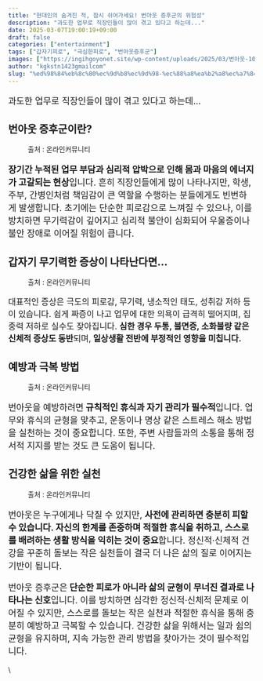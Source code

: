 ```yaml
---
title: "현대인의 숨겨진 적, 잠시 쉬어가세요! 번아웃 증후군의 위험성"
description: "과도한 업무로 직장인들이 많이 겪고 있다고 하는데..."
date: 2025-03-07T19:00:19+09:00
draft: false
categories: ["entertainment"]
tags: ["갑자기피로", "극심한피로", "번아웃증후군"]
images: ["https://ingihgoyonet.site/wp-content/uploads/2025/03/번아웃-1024x683.jpg", "https://ingihgoyonet.site/wp-content/uploads/2025/03/스트레스-1024x683.jpg", "https://ingihgoyonet.site/wp-content/uploads/2025/03/우울감-1024x683.jpg", "https://ingihgoyonet.site/wp-content/uploads/2025/03/휴식-1024x683.jpg"]
author: "kgkstn1423gmailcom"
slug: "%ed%98%84%eb%8c%80%ec%9d%b8%ec%9d%98-%ec%88%a8%ea%b2%a8%ec%a7%84-%ec%a0%81-%ec%9e%a0%ec%8b%9c-%ec%89%ac%ec%96%b4%ea%b0%80%ec%84%b8%ec%9a%94-%eb%b2%88%ec%95%84%ec%9b%83-%ec%a6%9d%ed%9b%84%ea%b5%b0"
---
```


<p style="font-size:18px">과도한 업무로 직장인들이 많이 겪고 있다고 하는데...</p> <h2 >번아웃 증후군이란?</h2> <figure ><img src="https://ingihgoyonet.site/wp-content/uploads/2025/03/번아웃-1024x683.jpg" alt="" style="aspect-ratio:16/9;object-fit:cover"/><figcaption >출처 : 온라인커뮤니티</figcaption></figure> <p style="font-size:18px"><strong>장기간 누적된 업무 부담과 심리적 압박으로 인해 몸과 마음의 에너지가 고갈되는 현상</strong>입니다. 흔히 직장인들에게 많이 나타나지만, 학생, 주부, 간병인처럼 책임감이 큰 역할을 수행하는 분들에게도 빈번하게 발생합니다. 초기에는 단순한 피로감으로 느껴질 수 있으나, 이를 방치하면 무기력감이 깊어지고 심리적 불안이 심화되어 우울증이나 불안 장애로 이어질 위험이 큽니다.</p> <h2 >갑자기 무기력한 증상이 나타난다면...</h2> <figure ><img src="https://ingihgoyonet.site/wp-content/uploads/2025/03/스트레스-1024x683.jpg" alt="" style="aspect-ratio:16/9;object-fit:cover"/><figcaption >출처 : 온라인커뮤니티</figcaption></figure> <p style="font-size:17px">대표적인 증상은 극도의 피로감, 무기력, 냉소적인 태도, 성취감 저하 등이 있습니다. 쉽게 짜증이 나고 업무에 대한 의욕이 급격히 떨어지며, 집중력 저하로 실수도 잦아집니다. <strong>심한 경우 두통, 불면증, 소화불량 같은 신체적 증상도 동반</strong>되며,<strong> 일상생활 전반에 부정적인 영향을 미칩니다.</strong></p> <h2 >예방과 극복 방법</h2> <figure ><img src="https://ingihgoyonet.site/wp-content/uploads/2025/03/우울감-1024x683.jpg" alt="" style="aspect-ratio:16/9;object-fit:cover"/><figcaption >출처 : 온라인커뮤니티</figcaption></figure> <p style="font-size:18px">번아웃을 예방하려면<strong> 규칙적인 휴식과 자기 관리가 필수적</strong>입니다. 업무와 휴식의 균형을 맞추고, 운동이나 명상 같은 스트레스 해소 방법을 실천하는 것이 중요합니다. 또한, 주변 사람들과의 소통을 통해 정서적 지지를 받는 것도 큰 도움이 됩니다.</p> <h2 >건강한 삶을 위한 실천</h2> <figure ><img src="https://ingihgoyonet.site/wp-content/uploads/2025/03/휴식-1024x683.jpg" alt="" style="aspect-ratio:16/9;object-fit:cover"/><figcaption >출처 : 온라인커뮤니티</figcaption></figure> <p style="font-size:18px">번아웃은 누구에게나 닥칠 수 있지만, <strong>사전에 관리하면 충분히 피할 수 있습니다. 자신의 한계를 존중하며 적절한 휴식을 취하고, 스스로를 배려하는 생활 방식을 익히는 것이 중요</strong>합니다. 정신적·신체적 건강을 꾸준히 돌보는 작은 실천들이 결국 더 나은 삶의 질로 이어지는 기반이 됩니다.</p> <p style="font-size:18px">번아웃 증후군은<strong> 단순한 피로가 아니라 삶의 균형이 무너진 결과로 나타나는 신호</strong>입니다. 이를 방치하면 심각한 정신적·신체적 문제로 이어질 수 있지만, 스스로를 돌보는 작은 실천과 적절한 휴식을 통해 충분히 예방하고 극복할 수 있습니다. 건강한 삶을 위해서는 일과 쉼의 균형을 유지하며, 지속 가능한 관리 방법을 찾아가는 것이 필수적입니다.</p> <p>\</p>